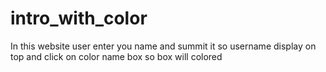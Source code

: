 # intro_with_color
In this website user enter you name and summit it so username display on top and click on color name  box so box will colored
